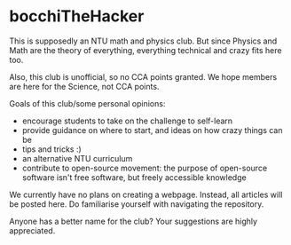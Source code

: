 # bocchiTheHacker

This is supposedly an NTU math and physics club. But since Physics and Math are the theory of everything, everything technical and crazy fits here too.

Also, this club is unofficial, so no CCA points granted. We hope members are here for the Science, not CCA points.

Goals of this club/some personal opinions:  
- encourage students to take on the challenge to self-learn
- provide guidance on where to start, and ideas on how crazy things can be
- tips and tricks :)
- an alternative NTU curriculum
- contribute to open-source movement: the purpose of open-source software isn't free software, but freely accessible knowledge

  
We currently have no plans on creating a webpage. Instead, all articles will be posted here. Do familiarise yourself with navigating the repository. 

Anyone has a better name for the club? Your suggestions are highly appreciated.
